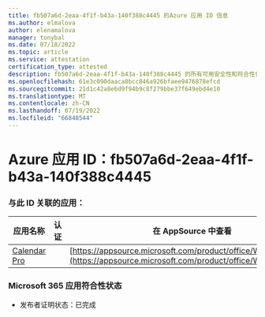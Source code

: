 ```yaml
---
title: fb507a6d-2eaa-4f1f-b43a-140f388c4445 的Azure 应用 ID 信息
ms.author: elmalova
author: elenamalova
manager: tonybal
ms.date: 07/18/2022
ms.topic: article
ms.service: attestation
certification_type: attested
description: fb507a6d-2eaa-4f1f-b43a-140f388c4445 的所有可用安全性和符合性信息。
ms.openlocfilehash: 61e3c090daaca8bcc846a926bfaee9476878efcd
ms.sourcegitcommit: 21d1c42a8e6d9f94b9c8f279bbe37f649ebd4e10
ms.translationtype: MT
ms.contentlocale: zh-CN
ms.lasthandoff: 07/19/2022
ms.locfileid: "66848544"
---
```

# <a name="azure-app-id-fb507a6d-2eaa-4f1f-b43a-140f388c4445"></a>Azure 应用 ID：fb507a6d-2eaa-4f1f-b43a-140f388c4445


### <a name="apps-associated-with-this-id"></a>与此 ID 关联的应用：
| **应用名称** | **认证** | **在 AppSource 中查看** |
|--------------|---------------|-----------------------|
| [Calendar Pro](../forward/WA200002152.md) |  | [https://appsource.microsoft.com/product/office/WA200002152](https://appsource.microsoft.com/product/office/WA200002152) |

### <a name="microsoft-365-app-compliance-status"></a>Microsoft 365 应用符合性状态
- 发布者证明状态：已完成
